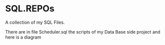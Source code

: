 # SQL.REPOs
A collection of my SQL Files.



There are in file Scheduler.sql the scripts of my Data Base side project and here is a diagram
